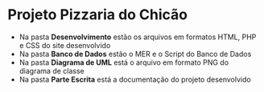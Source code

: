 # Projeto Pizzaria do Chicão

- Na pasta **Desenvolvimento** estão os arquivos em formatos HTML, PHP e CSS do site desenvolvido  
- Na pasta **Banco de Dados** estão o MER e o Script do Banco de Dados
- Na pasta **Diagrama de UML** está o arquivo em formato PNG do diagrama de classe
- Na pasta **Parte Escrita** está a documentação do projeto desenvolvido
